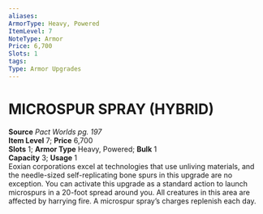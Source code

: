 ```yaml
---
aliases: 
ArmorType: Heavy, Powered
ItemLevel: 7
NoteType: Armor
Price: 6,700
Slots: 1
tags: 
Type: Armor Upgrades
---
```

# MICROSPUR SPRAY (HYBRID)
**Source** _Pact Worlds pg. 197_  
**Item Level** 7; **Price** 6,700  
**Slots** 1; **Armor Type** Heavy, Powered; **Bulk** 1  
**Capacity** 3; **Usage** 1  
Eoxian corporations excel at technologies that use unliving materials, and the needle-sized self-replicating bone spurs in this upgrade are no exception. You can activate this upgrade as a standard action to launch microspurs in a 20-foot spread around you. All creatures in this area are affected by harrying fire. A microspur spray’s charges replenish each day.